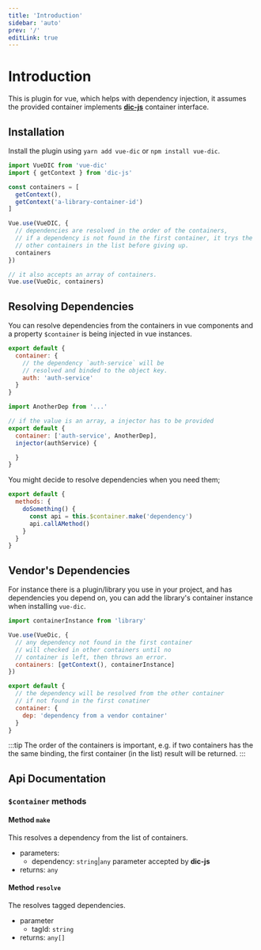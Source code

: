 ```yaml
---
title: 'Introduction'
sidebar: 'auto'
prev: '/'
editLink: true
---
```


# Introduction

This is plugin for vue, which helps with dependency injection, it assumes the provided container implements [**dic-js**](https://heywhy.github.com/dic-js) container interface.

## Installation

Install the plugin using `yarn add vue-dic` or `npm install vue-dic`.

```js
import VueDIC from 'vue-dic'
import { getContext } from 'dic-js'

const containers = [
  getContext(),
  getContext('a-library-container-id')
]

Vue.use(VueDIC, {
  // dependencies are resolved in the order of the containers,
  // if a dependency is not found in the first container, it trys the
  // other containers in the list before giving up.
  containers
})

// it also accepts an array of containers.
Vue.use(VueDic, containers)
```

## Resolving Dependencies

You can resolve dependencies from the containers in vue components and a property `$container` is being injected in vue instances.

```js
export default {
  container: {
    // the dependency `auth-service` will be
    // resolved and binded to the object key.
    auth: 'auth-service'
  }
}

import AnotherDep from '...'

// if the value is an array, a injector has to be provided
export default {
  container: ['auth-service', AnotherDep],
  injector(authService) {

  }
}
```
You might decide to resolve dependencies when you need them;
```js
export default {
  methods: {
    doSomething() {
      const api = this.$container.make('dependency')
      api.callAMethod()
    }
  }
}

```

## Vendor's Dependencies

For instance there is a plugin/library you use in your project, and has dependencies you depend on, you can add the library's container instance when installing `vue-dic`.

```js
import containerInstance from 'library'

Vue.use(VueDic, {
  // any dependency not found in the first container
  // will checked in other containers until no
  // container is left, then throws an error.
  containers: [getContext(), containerInstance]
})

export default {
  // the dependency will be resolved from the other container
  // if not found in the first conatiner
  container: {
    dep: 'dependency from a vendor container'
  }
}
```

:::tip
The order of the containers is important, e.g. if two containers has the the same binding, the first container (in the list) result will be returned.
:::

## Api Documentation

### `$container` methods

#### Method `make`
This resolves a dependency from the list of containers.

* parameters:
  * dependency: `string`|`any` parameter accepted by **dic-js**
* returns: `any`

#### Method `resolve`

The resolves tagged dependencies.

* parameter
  * tagId: `string`
* returns: `any[]`
